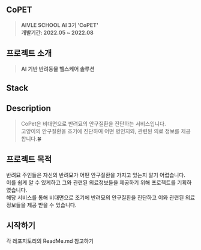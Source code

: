 ## CoPET
> **AIVLE SCHOOL AI 3기 'CoPET'** <br/> **개발기간: 2022.05 ~ 2022.08**

## 프로젝트 소개
>**AI 기반 반려동물 헬스케어 솔루션**

## Stack

## Description
>CoPet은 비대면으로 반려묘의 안구질환을 진단하는 서비스입니다.<br/>
고양이의 안구질환을 조기에 진단하여 어떤 병인지와, 관련된 의료 정보를 제공합니다.🍀<br/>
## 프로젝트 목적
반려묘 주인들은 자신의 반려묘가 어떤 안구질환을 가지고 있는지 알기 어렵습니다. <br/>
이를 쉽게 알 수 있게하고 그와 관련된 의료정보들을 제공하기 위해 프로젝트를 기획하였습니다. <br/>
해당 서비스를 통해 비대면으로 조기에 반려묘의 안구질환을 진단하고 이와 관련된 의료정보들을 제공 받을 수 있습니다.

## 시작하기
각 레포지토리의 ReadMe.md 참고하기
